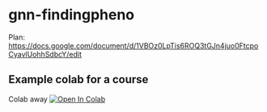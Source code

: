 # gnn-findingpheno

Plan: https://docs.google.com/document/d/1VBOz0LpTis6ROQ3tGJn4juo0FtcpoCyavlUohhSdbcY/edit

## Example colab for a course
Colab away [![Open In Colab](https://colab.research.google.com/assets/colab-badge.svg)](https://colab.research.google.com/drive/1a0Po-kH1aZlZ6BC9d3TnPKVzeMnkuKYh)
